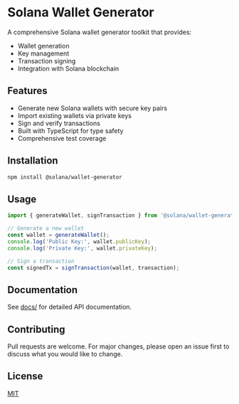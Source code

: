 # Solana Wallet Generator

A comprehensive Solana wallet generator toolkit that provides:
- Wallet generation
- Key management
- Transaction signing
- Integration with Solana blockchain

## Features

- Generate new Solana wallets with secure key pairs
- Import existing wallets via private keys
- Sign and verify transactions
- Built with TypeScript for type safety
- Comprehensive test coverage

## Installation

```bash
npm install @solana/wallet-generator
```

## Usage

```typescript
import { generateWallet, signTransaction } from '@solana/wallet-generator';

// Generate a new wallet
const wallet = generateWallet();
console.log('Public Key:', wallet.publicKey);
console.log('Private Key:', wallet.privateKey);

// Sign a transaction
const signedTx = signTransaction(wallet, transaction);
```

## Documentation

See [docs/](docs/) for detailed API documentation.

## Contributing

Pull requests are welcome. For major changes, please open an issue first to discuss what you would like to change.

## License

[MIT](LICENSE)
